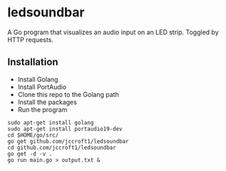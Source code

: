 # ledsoundbar

A Go program that visualizes an audio input on an LED strip. Toggled by HTTP requests. 

## Installation

- Install Golang 
- Install PortAudio 
- Clone this repo to the Golang path
- Install the packages 
- Run the program 
```
sudo apt-get install golang
sudo apt-get install portaudio19-dev
cd $HOME/go/src/
go get github.com/jccroft1/ledsoundbar
cd github.com/jccroft1/ledsoundbar
go get -d -v .
go run main.go > output.txt & 
```
